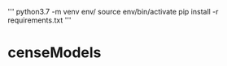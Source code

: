 

'''
python3.7 -m venv env/
source env/bin/activate
pip install -r requirements.txt
'''


# censeModels
